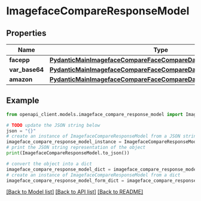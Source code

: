 # ImagefaceCompareResponseModel


## Properties

Name | Type | Description | Notes
------------ | ------------- | ------------- | -------------
**facepp** | [**PydanticMainImagefaceCompareFaceCompareDataClass94559363618992**](PydanticMainImagefaceCompareFaceCompareDataClass94559363618992.md) |  | [optional] 
**var_base64** | [**PydanticMainImagefaceCompareFaceCompareDataClass94559363619936**](PydanticMainImagefaceCompareFaceCompareDataClass94559363619936.md) |  | [optional] 
**amazon** | [**PydanticMainImagefaceCompareFaceCompareDataClass94559363631136**](PydanticMainImagefaceCompareFaceCompareDataClass94559363631136.md) |  | [optional] 

## Example

```python
from openapi_client.models.imageface_compare_response_model import ImagefaceCompareResponseModel

# TODO update the JSON string below
json = "{}"
# create an instance of ImagefaceCompareResponseModel from a JSON string
imageface_compare_response_model_instance = ImagefaceCompareResponseModel.from_json(json)
# print the JSON string representation of the object
print(ImagefaceCompareResponseModel.to_json())

# convert the object into a dict
imageface_compare_response_model_dict = imageface_compare_response_model_instance.to_dict()
# create an instance of ImagefaceCompareResponseModel from a dict
imageface_compare_response_model_form_dict = imageface_compare_response_model.from_dict(imageface_compare_response_model_dict)
```
[[Back to Model list]](../README.md#documentation-for-models) [[Back to API list]](../README.md#documentation-for-api-endpoints) [[Back to README]](../README.md)


